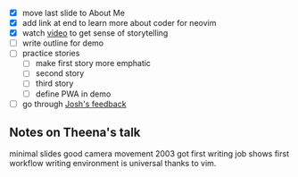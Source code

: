 - [x] move last slide to About Me
- [x] add link at end to learn more about coder for neovim
- [x] watch [video](https://www.youtube.com/watch?v=2ORWaIqyj7k&ab_channel=Theena) to get sense of storytelling
- [ ] write outline for demo
- [ ] practice stories
    - [ ] make first story more emphatic
    - [ ] second story
    - [ ] third story
    - [ ] define PWA in demo
- [ ] go through [Josh's feedback](https://joshuakgoldberg.notion.site/JS-Joe-Neovim-Talk-e491f26d3d2b4b83ba95ef345e0b63b5)

## Notes on Theena's talk

minimal slides
good camera movement
2003 got first writing job
shows first workflow
writing environment is universal thanks to vim.
